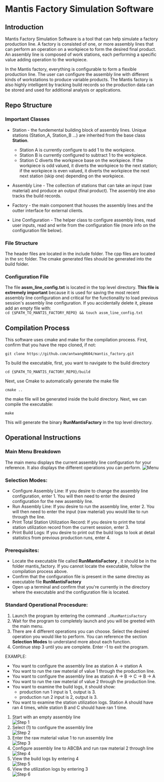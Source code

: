 # Mantis Factory Simulation Software
## Introduction
Mantis Factory Simulation Software is a tool that can help simulate a factory production line. A factory is consisted of one, or more assembly lines that can perform an operation on a workpiece to form the desired final product. An assembly line is composed of work stations, each performing a specific value adding operation to the workpiece.

In the Mantis factory, everything is configurable to form a flexible production line. The user can configure the assembly line with different kinds of workstations to produce variable products. The Mantis factory is also highly intelligent by tracking build records so the production data can be stored and used for additional analysis or applications.

## Repo Structure
### Important Classes
- Station - the fundemental building block of assembly lines. Unique stations (Station_A, Station_B ...) are inherited from the base class **Station**. 
  - Station A is currently configure to add 1 to the workpiece. 
  - Station B is currently configured to subtract 1 to the workpiece. 
  - Station C diverts the workpiece base on the workpiece. If the workpiece is odd valued, it diverts the workpiece to the next station; if the workpiece is even valued, it diverts the workpiece the next next station (skip one) depending on the workpiece.

- Assembly Line - The collection of stations that can take an input (raw material) and produce an output (final product). The assembly line also tracks the build records.  

- Factory - the main component that houses the assembly lines and the outter interface for external clients.  

- Line Configuration - The helper class to configure assembly lines, read user inputs, read and write from the configuration file (more info on the configuration file below).


### File Structure
The header files are located in the include folder. The cpp files are located in the src folder. The cmake generated files should be generated into the build folder.
### Configuration File
The file **assm_line_config.txt** is located in the top level directory. **This file is extremely important** because it is used for saving the most recent assembly line configuration and critical for the functionality to load previous session's assembly line configuration. If you accidentally delete it, please add an empty file with:  
`cd {$PATH_TO_MANTIS_FACTORY_REPO} && touch assm_line_config.txt` 


## Compilation Process
This software uses cmake and make for the compilation process.
First, confirm that you have the repo cloned, if not:  

`git clone https://github.com/antwang0604/mantis_factory.git`  

To build the executable, first, you want to navigate to the build directory  

`cd {$PATH_TO_MANTIS_FACTORY_REPO}/build`   

Next, use Cmake to automatically generate the make file  

`cmake ..`  

the make file will be generated inside the build directory. Next, we can compile the executable:  

`make`    

This will generate the binary **RunMantisFactory** in the top level directory.

## Operational Instructions
### Main Menu Breakdown
The main menu displays the current assembly line configuration for your reference. It also displays the different operations you can perform.
![Menu](https://github.com/antwang0604/mantis_factory/blob/main/img/menu.png)

### Selection Modes:
- Configure Assembly Line: If you desire to change the assembly line configuration, enter 1. You will then need to enter the desired configuration for the new assembly line.
- Run Assembly Line: If you desire to run the assembly line, enter 2. You will then need to enter the input (raw material) you would like to run through the line.
- Print Total Station Utilization Record: If you desire to print the total station utilization record from the current session, enter 3.
- Print Build Logs: If you desire to print out the build logs to look at detail statistics from previous production runs, enter 4.

### Prerequisites:

- Locate the executable file called **RunMantisFactory** , it should be in the folder mantis_factory. If you cannot locate the executable, follow the compilation process above.
- Confirm that the configuration file is present in the same directoy as executable file **RunMantisFactory**
- Open up a terminal and confirm that you're currently in the directory where the executable and the configuration file is located.

### Standard Operational Procesdure:

1. Launch the program by entering the command `./RunMantisFactory`
2. Wait for the program to completely launch and you will be greeted with the main menu.
3. There are 4 different operations you can choose. Select the desired operation you would like to perform. You can reference the section **Selection Modes** to understand more about each function.
4. Continue step 3 until you are complete. Enter -1 to exit the program.

EXAMPLE:
- You want to configure the assembly line as station A -> station A
- You want to run the raw material of value 1 through the production line.
- You want to configure the assembly line as station A -> B -> C -> B -> A
- You want to run the raw material of value 2 through the production line.
- You want to examine the build logs, it should show:
  - production run 1 input is 1, output is 3.
  - production run 2 input is 2, output is 3.
- You want to examine the station utilization logs. Station A should have ran 4 times, while station B and C should have ran 1 time.

1. Start with an empty assembly line  
![Step 1](https://github.com/antwang0604/mantis_factory/blob/main/img/Step1.png)
2. Select (1) to configure the assembly line  
![Step 2](https://github.com/antwang0604/mantis_factory/blob/main/img/Step2.png)
3. Enter the raw material value 1 to run assembly line  
![Step 3](https://github.com/antwang0604/mantis_factory/blob/main/img/Step3.png)
4. Configure assembly line to ABCBA and run raw material 2 through line  
![Step 4](https://github.com/antwang0604/mantis_factory/blob/main/img/Step4.png)
5. View the build logs by entering 4  
![Step 5](https://github.com/antwang0604/mantis_factory/blob/main/img/Step5.png)
6. View the utilization logs by entering 3  
![Step 6](https://github.com/antwang0604/mantis_factory/blob/main/img/Step6.png)
